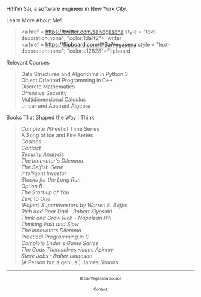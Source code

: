 <head>
  <link href="https://fonts.googleapis.com/css?family=Open+Sans:500|Roboto100"         rel="stylesheet">
</head>

Hi! I'm Sai, a software engineer in New York City.

<font color = "393f4d"> Learn More About Me! </font>
> <a href = https://twitter.com/saivegasena style = "text-decoration:none"; "color:1da1f2">Twitter </a> <br />
> <a href = https://flipboard.com/@SaiVegasena style = "text-decoration:none"; "color:e12828">Flipboard</a> <br />

<font color = "393f4d"> Relevant Courses </font>
> Data Structures and Algorithms in Python 3<br />
> Object Oriented Programming in C++<br />
> Discrete Mathematics<br />
> Offensive Security<br />
> Multidimensional Calculus<br />
> Linear and Abstract Algebra<br />

<font color= "393f4d"> Books That Shaped the Way I Think </font>
> Complete Wheel of Time Series<br />
> A Song of Ice and Fire Series<br />
> *Cosmos* <br />
> *Contact* <br />
> *Security Analysis* <br />
> *The Innovator's Dilemma* <br />
> *The Selfish Gene* <br />
> *Intelligent Investor* <br />
> *Stocks for the Long Run* <br />
> *Option B* <br />
> *The Start up of You* <br />
> *Zero to One* <br />
> *(Paper) Superinvestors by Warren E. Buffet* <br />
> *Rich dad Poor Dad  - Robert Kiyosaki* <br />
> *Think and Grow Rich - Napolean Hill* <br />
> *Thinking Fast and Slow* <br />
> *The innovators Dilemma* <br />
> *Practical Programming in C* <br />
> *Complete Ender's Game Series* <br />
> *The Gods Themselves -Isaac Asimov* <br />
> *Steve Jobs -Walter Isaacson* <br />
> (A Person but a genius!) James Simons <br />

-------------------------------------------------------------------
<center><font size = "1.5"> &copy; Sai Vegasena <a href = "https://github.com/svv232/svv232.github.io" style = "text-decoration:none"> Source </a>  </font> </center> <br />
<center><font size = "1.5"> <a href = "mailto:svv232@nyu.edu" style = "text-decoration:none">Contact </a> </font> </center>
